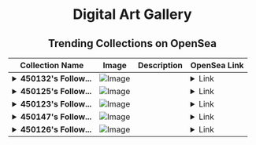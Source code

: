 <div align="center">

# Digital Art Gallery

## Trending Collections on OpenSea

| Collection Name                       | Image                                                                                     | Description                       | OpenSea Link                                                                                          |
|---------------------------------------|-------------------------------------------------------------------------------------------|-----------------------------------|--------------------------------------------------------------------------------------------------------|
| **<details><summary>450132's Follow...</summary>450132's Follower</details>** | ![Image](https://i.seadn.io/s/raw/files/19f9f090920392cc3650cbdf4361755b.png?w=500&auto=format?w=200&auto=format) |  | <details><summary>Link</summary>[450132's Follower](https://opensea.io/collection/450132-s-follower)</details> |
| **<details><summary>450125's Follow...</summary>450125's Follower</details>** | ![Image](https://i.seadn.io/s/raw/files/19f9f090920392cc3650cbdf4361755b.png?w=500&auto=format?w=200&auto=format) |  | <details><summary>Link</summary>[450125's Follower](https://opensea.io/collection/450125-s-follower)</details> |
| **<details><summary>450123's Follow...</summary>450123's Follower</details>** | ![Image](https://i.seadn.io/s/raw/files/19f9f090920392cc3650cbdf4361755b.png?w=500&auto=format?w=200&auto=format) |  | <details><summary>Link</summary>[450123's Follower](https://opensea.io/collection/450123-s-follower)</details> |
| **<details><summary>450147's Follow...</summary>450147's Follower</details>** | ![Image](https://i.seadn.io/s/raw/files/19f9f090920392cc3650cbdf4361755b.png?w=500&auto=format?w=200&auto=format) |  | <details><summary>Link</summary>[450147's Follower](https://opensea.io/collection/450147-s-follower)</details> |
| **<details><summary>450126's Follow...</summary>450126's Follower</details>** | ![Image](https://i.seadn.io/s/raw/files/19f9f090920392cc3650cbdf4361755b.png?w=500&auto=format?w=200&auto=format) |  | <details><summary>Link</summary>[450126's Follower](https://opensea.io/collection/450126-s-follower)</details> |

</div>